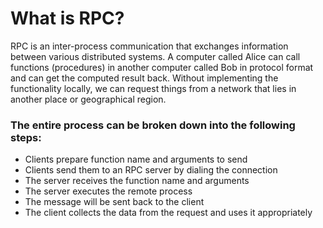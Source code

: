 # What is RPC?
RPC is an inter-process communication that exchanges information between various
distributed systems. A computer called Alice can call functions (procedures) in another
computer called Bob in protocol format and can get the computed result back. Without
implementing the functionality locally, we can request things from a network that lies in
another place or geographical region.

### The entire process can be broken down into the following steps:
- Clients prepare function name and arguments to send
- Clients send them to an RPC server by dialing the connection
- The server receives the function name and arguments
- The server executes the remote process
- The message will be sent back to the client
- The client collects the data from the request and uses it appropriately